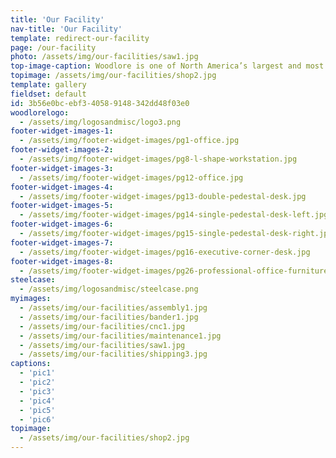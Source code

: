 ```yaml
---
title: 'Our Facility'
nav-title: 'Our Facility'
template: redirect-our-facility
page: /our-facility
photo: /assets/img/our-facilities/saw1.jpg
top-image-caption: Woodlore is one of North America’s largest and most efficient outsourced manufacturers of laminate casegoods.Our 140,000 sq. ft. facility utilizes state-of-the-art equipment and automated processes that are supported by our proprietary resource planning software. Combined with Woodlore’s highly trained workforce, we can deliver unmatched quality in accelerated lead times.
topimage: /assets/img/our-facilities/shop2.jpg
template: gallery
fieldset: default
id: 3b56e0bc-ebf3-4058-9148-342dd48f03e0
woodlorelogo:
  - /assets/img/logosandmisc/logo3.png
footer-widget-images-1:
  - /assets/img/footer-widget-images/pg1-office.jpg
footer-widget-images-2:
  - /assets/img/footer-widget-images/pg8-l-shape-workstation.jpg
footer-widget-images-3:
  - /assets/img/footer-widget-images/pg12-office.jpg
footer-widget-images-4:
  - /assets/img/footer-widget-images/pg13-double-pedestal-desk.jpg
footer-widget-images-5:
  - /assets/img/footer-widget-images/pg14-single-pedestal-desk-left.jpg
footer-widget-images-6:
  - /assets/img/footer-widget-images/pg15-single-pedestal-desk-right.jpg
footer-widget-images-7:
  - /assets/img/footer-widget-images/pg16-executive-corner-desk.jpg
footer-widget-images-8:
  - /assets/img/footer-widget-images/pg26-professional-office-furniture.jpg
steelcase:
  - /assets/img/logosandmisc/steelcase.png
myimages:
  - /assets/img/our-facilities/assembly1.jpg
  - /assets/img/our-facilities/bander1.jpg
  - /assets/img/our-facilities/cnc1.jpg
  - /assets/img/our-facilities/maintenance1.jpg
  - /assets/img/our-facilities/saw1.jpg
  - /assets/img/our-facilities/shipping3.jpg
captions:
  - 'pic1'
  - 'pic2'
  - 'pic3'
  - 'pic4'
  - 'pic5'
  - 'pic6'
topimage:
  - /assets/img/our-facilities/shop2.jpg
---
```

